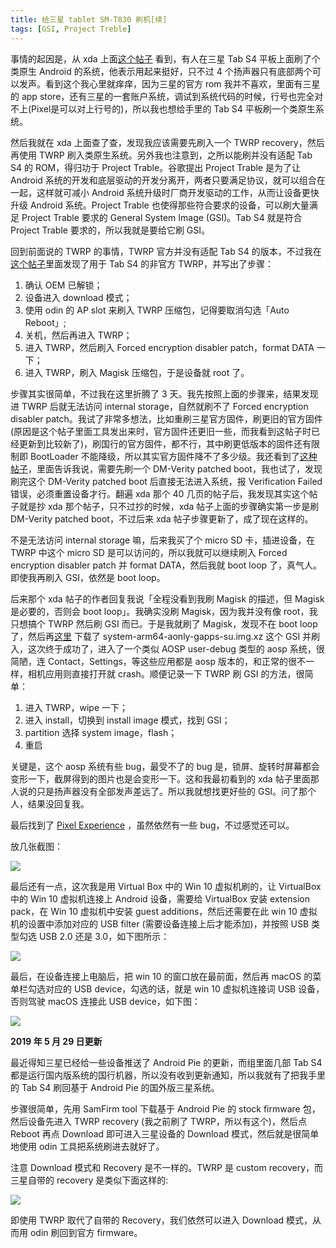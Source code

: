 ```yaml
---
title: 给三星 tablet SM-T830 刷机[续]
tags: [GSI, Project Treble]
---
```


事情的起因是，从 xda 上面[这个帖子](https://forum.xda-developers.com/galaxy-tab-s4/help/lineage-development-t3852509) 看到，有人在三星 Tab S4 平板上面刷了个类原生 Android 的系统，他表示用起来挺好，只不过 4 个扬声器只有底部两个可以发声。看到这个我心里就痒痒，因为三星的官方 rom 我并不喜欢，里面有三星的 app store，还有三星的一套账户系统，调试到系统代码的时候，行号也完全对不上(Pixel是可以对上行号的)，所以我也想给手里的 Tab S4 平板刷一个类原生系统。

然后我就在 xda 上面查了查，发现我应该需要先刷入一个 TWRP recovery，然后再使用 TWRP 刷入类原生系统。另外我也注意到，之所以能刷并没有适配 Tab S4 的 ROM，得归功于 Project Trable。谷歌提出 Project Trable 是为了让 Android 系统的开发和底层驱动的开发分离开，两者只要满足协议，就可以组合在一起，这样就可减小 Android 系统升级时厂商开发驱动的工作，从而让设备更快升级 Android 系统。Project Trable 也使得那些符合要求的设备，可以刷大量满足 Project Trable 要求的 General System Image (GSI)。Tab S4 就是符合 Project Trable 要求的，所以我就是要给它刷 GSI。

回到前面说的 TWRP 的事情，TWRP 官方并没有适配 Tab S4 的版本，不过我在[这个帖子](https://forum.xda-developers.com/galaxy-tab-s4/development/recovery-twrp-3-2-3-1-galaxy-tab-s4-t3843211)里面发现了用于 Tab S4 的非官方 TWRP，并写出了步骤：

1. 确认 OEM 已解锁；
2. 设备进入 download 模式；
3. 使用 odin 的 AP slot 来刷入 TWRP 压缩包，记得要取消勾选「Auto Reboot」;
4. 关机，然后再进入 TWRP；
5. 进入 TWRP，然后刷入 Forced encryption disabler patch，format DATA 一下；
6. 进入 TWRP，刷入 Magisk 压缩包，于是设备就 root 了。

步骤其实很简单，不过我在这里折腾了 3 天。我先按照上面的步骤来，结果发现进 TWRP 后就无法访问 internal storage，自然就刷不了 Forced encryption disabler patch。我试了非常多想法，比如重刷三星官方固件，刷更旧的官方固件(原因是这个帖子里面工具发出来时，官方固件还更旧一些，而我看到这帖子时已经更新到比较新了)，刷国行的官方固件，都不行，其中刷更低版本的固件还有限制即 BootLoader 不能降级，所以其实官方固件降不了多少级。我还看到了[这种帖子](https://www.thecustomdroid.com/install-twrp-samsung-galaxy-tab-s4-root-guide/)，里面告诉我说，需要先刷一个 DM-Verity patched boot，我也试了，发现刷完这个 DM-Verity patched boot 后直接无法进入系统，报 Verification Failed 错误，必须重置设备才行。翻遍 xda 那个 40 几页的帖子后，我发现其实这个帖子就是抄 xda 那个帖子，只不过抄的时候，xda 帖子上面的步骤确实第一步是刷 DM-Verity patched boot，不过后来 xda 帖子步骤更新了，成了现在这样的。

不是无法访问 internal storage 嘛，后来我买了个 micro SD 卡，插进设备，在 TWRP 中这个 micro SD 是可以访问的，所以我就可以继续刷入 Forced encryption disabler patch 并 format DATA，然后我就 boot loop 了，真气人。即使我再刷入 GSI，依然是 boot loop。

后来那个 xda 帖子的作者回复我说「全程没看到我刷 Magisk 的描述，但 Magisk 是必要的，否则会 boot loop」。我确实没刷 Magisk，因为我并没有像 root，我只想搞个 TWRP 然后刷 GSI 而已。于是我就刷了 Magisk，发现不在 boot loop 了，然后再[这里](https://github.com/phhusson/treble_experimentations/releases/tag/v108) 下载了 system-arm64-aonly-gapps-su.img.xz 这个 GSI 并刷入，这次终于成功了，进入了一个类似 AOSP user-debug 类型的 aosp 系统，很简陋，连 Contact，Settings，等这些应用都是 aosp 版本的，和正常的很不一样，相机应用则直接打开就 crash。顺便记录一下 TWRP 刷 GSI 的方法，很简单：

1. 进入 TWRP，wipe 一下；
2. 进入 install，切换到 install image 模式，找到 GSI；
3. partition 选择 system image，flash；
4. 重启

关键是，这个 aosp 系统有些 bug，最受不了的 bug 是，锁屏、旋转时屏幕都会变形一下，截屏得到的图片也是会变形一下。这和我最初看到的 xda 帖子里面那人说的只是扬声器没有全部发声差远了。所以我就想找更好些的 GSI。问了那个人，结果没回复我。

最后找到了 [Pixel Experience](https://forum.xda-developers.com/project-treble/trebleenabled-device-development/9-0-pixelexperience-p-t3833294) ，虽然依然有一些 bug，不过感觉还可以。

放几张截图：

![](http://tao93.top/images/2019/01/01/1546351524.png)

最后还有一点，这次我是用 Virtual Box 中的 Win 10 虚拟机刷的，让 VirtualBox 中的 Win 10 虚拟机连接上 Android 设备，需要给 VirtualBox 安装 extension pack，在 Win 10 虚拟机中安装 guest additions，然后还需要在此 win 10 虚拟机的设置中添加对应的 USB filter (需要设备连接上后才能添加)，并按照 USB 类型勾选 USB 2.0 还是 3.0，如下图所示：

![](http://tao93.top/images/2019/01/01/1546352547.png)

最后，在设备连接上电脑后，把 win 10 的窗口放在最前面，然后再 macOS 的菜单栏勾选对应的 USB device，勾选的话，就是 win 10 虚拟机连接词 USB 设备，否则驾驶 macOS 连接此 USB device，如下图：

![](http://tao93.top/images/2019/01/01/1546353760.png)

**2019 年 5 月 29 日更新**

最近得知三星已经给一些设备推送了 Android Pie 的更新，而组里面几部 Tab S4 都是运行国内版系统的国行机器，所以没有收到更新通知，所以我就有了把我手里的 Tab S4 刷回基于 Android Pie 的国外版三星系统。

步骤很简单，先用 SamFirm tool 下载基于 Android Pie 的 stock firmware 包，然后设备先进入 TWRP recovery (我之前刷了 TWRP，所以有这个)，然后点 Reboot 再点 Download 即可进入三星设备的 Download 模式，然后就是很简单地使用 odin 工具把系统刷进去就好了。

注意 Download 模式和 Recovery 是不一样的。TWRP 是 custom recovery，而三星自带的 recovery 是类似下面这样的:

![](http://tao93.top/images/2019/05/29/1559062868.png)

即使用 TWRP 取代了自带的 Recovery，我们依然可以进入 Download 模式，从而用 odin 刷回到官方 firmware。